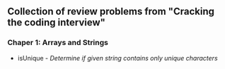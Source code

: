 ## Collection of review problems from "Cracking the coding interview"

### Chaper 1: Arrays and Strings
- isUnique - *Determine if given string contains only unique characters*
